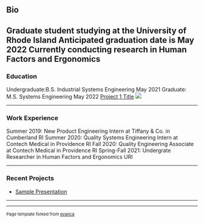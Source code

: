 ## Bio
Graduate student studying at the University of Rhode Island
Anticipated graduation date is May 2022
Currently conducting research in Human Factors and Ergonomics
---
### Education

Undergraduate:B.S.  Industrial Systems Engineering May 2021 
Graduate: M.S. Systems Engineering May 2022
[Project 1 Title](/sample_page)
<img src="images/dummy_thumbnail.jpg?raw=true"/>

---
### Work Experience

Summer 2019: New Product Engineering Intern at Tiffany & Co. in Cumberland RI
Summer 2020: Quality Systems Engineering Intern at Contech Medical in Providence RI 
Fall 2020: Quality Engineering Associate at Contech Medical in Providence RI 
Spring-Fall 2021: Undergrate Researcher in Human Factors and Ergonomics URI 


---
### Recent Projects


- [Sample Presentation](http://bloose.github.io/pdf/sample_presentation.pdf)

---




---
<p style="font-size:11px">Page template forked from <a href="https://github.com/evanca/quick-portfolio">evanca</a></p>
<!-- Remove above link if you don't want to attibute -->
